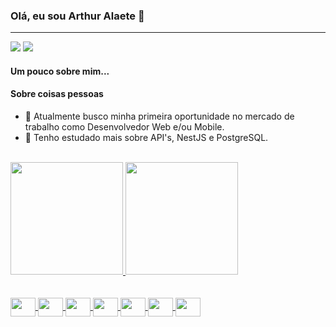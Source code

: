 
### Olá, eu sou Arthur Alaete 👋
<hr/>
<div>
  <a href="https://www.linkedin.com/in/arthur-alaete-618563217/" target="_blank"><img src="https://img.shields.io/badge/LinkedIn-0077B5?style=for-the-badge&logo=linkedin&logoColor=white"/></a>
  <a href="mailto:arthuralaetelopes@gmail.com" target="_blank"><img src="https://img.shields.io/badge/Gmail-D14836?style=for-the-badge&logo=gmail&logoColor=white"/></a>
</div>

#### Um pouco sobre mim...


#### Sobre coisas pessoas
- 🔭 Atualmente busco minha primeira oportunidade no mercado de trabalho como Desenvolvedor Web e/ou Mobile.
- 🌱 Tenho estudado mais sobre API's, NestJS e PostgreSQL.

<!--
- 👯 I’m looking to collaborate on ...
 📫 How to reach me: ...
- 😄 Pronouns: ...
- ⚡ Fun fact: ...
-->
<br>
<div>
  <a href="https://github.com/ArthurAlaete">
  <img height="180em" src="https://github-readme-stats.vercel.app/api?username=ArthurAlaete&show_icons=true&theme=dark" />
  <img height="180em" src="https://github-readme-stats.vercel.app/api/top-langs/?username=anuraghazra&layout=compact&theme=dark" />
</div>
<br>
<div style=""display: inline-block"><br>
  <img  align="center" height="30" width="40" src="https://cdn.jsdelivr.net/gh/devicons/devicon/icons/javascript/javascript-original.svg" />
  <img  align="center" height="30" width="40" src="https://cdn.jsdelivr.net/gh/devicons/devicon/icons/typescript/typescript-original.svg" />                                         <img  align="center" height="30" width="40" src="https://cdn.jsdelivr.net/gh/devicons/devicon/icons/css3/css3-original.svg" />                                   
  <img  align="center" height="30" width="40" src="https://cdn.jsdelivr.net/gh/devicons/devicon/icons/html5/html5-original.svg" /> 
  <img  align="center" height="30" width="40" src="https://cdn.jsdelivr.net/gh/devicons/devicon/icons/bootstrap/bootstrap-original.svg" />
  <img  align="center" height="30" width="40" src="https://cdn.jsdelivr.net/gh/devicons/devicon/icons/react/react-original.svg" />
  <img  align="center" height="30" width="40" src="https://cdn.jsdelivr.net/gh/devicons/devicon/icons/android/android-original.svg" />                                              </div>                                                                                       
